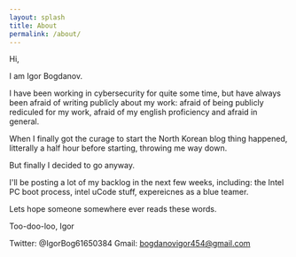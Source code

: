 ```yaml
---
layout: splash
title: About
permalink: /about/
---
```


Hi,

I am Igor Bogdanov.

I have been working in cybersecurity for quite some time, but have always been afraid of writing publicly about my work: afraid of being publicly rediculed for my work, afraid of my english proficiency and afraid in general.

When I finally got the curage to start the North Korean blog thing happened, litterally a half hour before starting, throwing me way down. 

But finally I decided to go anyway.

I'll be posting a lot of my backlog in the next few weeks, including: the Intel PC boot process, intel uCode stuff, expereicnes as a blue teamer.

Lets hope someone somewhere ever reads these words.

Too-doo-loo,
Igor

Twitter: @IgorBog61650384
Gmail: bogdanovigor454@gmail.com
